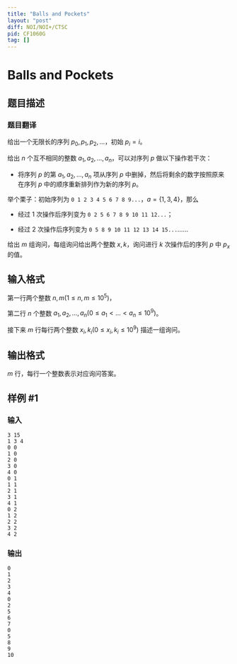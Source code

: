 ```yaml
---
title: "Balls and Pockets"
layout: "post"
diff: NOI/NOI+/CTSC
pid: CF1060G
tag: []
---
```


# Balls and Pockets

## 题目描述

### 题目翻译

给出一个无限长的序列 $p_0,p_1,p_2,\ldots$，初始 $p_i=i$。

给出 $n$ 个互不相同的整数 $a_1,a_2,\ldots,a_n$，可以对序列 $p$ 做以下操作若干次：

- 将序列 $p$ 的第 $a_1,a_2,\ldots,a_n$ 项从序列 $p$ 中删掉，然后将剩余的数字按照原来在序列 $p$ 中的顺序重新排列作为新的序列 $p$。

举个栗子：初始序列为 `0 1 2 3 4 5 6 7 8 9...`，$a = \{1,3,4\}$，那么

- 经过 1 次操作后序列变为 `0 2 5 6 7 8 9 10 11 12...`；

- 经过 2 次操作后序列变为 `0 5 8 9 10 11 12 13 14 15...`……

给出 $m$ 组询问，每组询问给出两个整数 $x,k$，询问进行 $k$ 次操作后的序列 $p$ 中 $p_x$ 的值。

## 输入格式

第一行两个整数 $n,m(1 \leq n,m \leq 10^5)$，

第二行 $n$ 个整数 $a_1,a_2,\ldots,a_n(0 \leq a_1 < \ldots < a_n \leq 10^9)$。

接下来 $m$ 行每行两个整数 $x_i,k_i(0 \leq x_i,k_i \leq 10^9)$ 描述一组询问。

## 输出格式

$m$ 行，每行一个整数表示对应询问答案。

## 样例 #1

### 输入

```
3 15
1 3 4
0 0
1 0
2 0
3 0
4 0
0 1
1 1
2 1
3 1
4 1
0 2
1 2
2 2
3 2
4 2

```

### 输出

```
0
1
2
3
4
0
2
5
6
7
0
5
8
9
10

```

